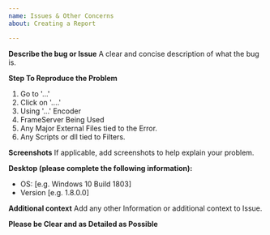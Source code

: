 ```yaml
---
name: Issues & Other Concerns
about: Creating a Report

---
```


**Describe the bug or Issue**
A clear and concise description of what the bug is.

**Step To Reproduce the Problem**

1. Go to '...'
2. Click on '....'
3. Using '...' Encoder
4. FrameServer Being Used
5. Any Major External Files tied to the Error.
6. Any Scripts or dll tied to Filters.

**Screenshots**
If applicable, add screenshots to help explain your problem.

**Desktop (please complete the following information):**
 - OS: [e.g. Windows 10 Build 1803]
 - Version [e.g. 1.8.0.0]

**Additional context**
Add any other Information or additional context to Issue.

**Please be Clear and as Detailed as Possible**

